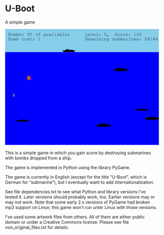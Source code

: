 # U-Boot
A simple game

![Screenshot](U-Boot-screenshot-1.png)

This is a simple game in which you gain score by destroying
submarines with bombs dropped from a ship.

The game is implemented in Python using the library PyGame.

The game is currently in English (except for the title “U-Boot”,
which is German for “submarine”), but I eventually want to add
internationalization.

See file dependencies.txt to see what Python and library versions
I've tested it. Later versions should probably work, too. Earlier
versions may or may not work. Note that some early 2.x versions
of PyGame had broken mp3 support on Linux; this game won't run
unter Linux with those versions.

I've used some artwork files from others. All of them are either
public domain or under a Creative Commons license. Please see
file non_original_files.txt for details.
